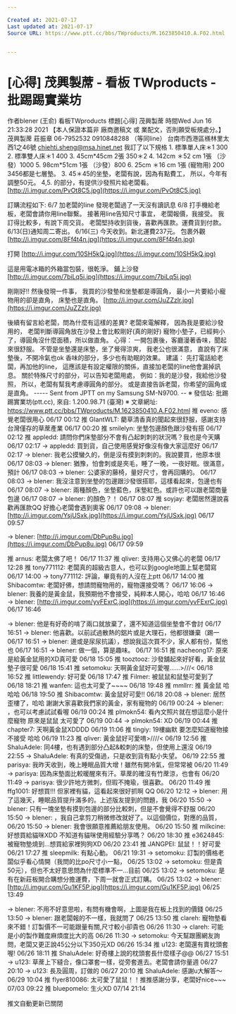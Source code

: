 ```yaml
---

Created at: 2021-07-17
Last updated at: 2021-07-17
Source URL: https://www.ptt.cc/bbs/TWproducts/M.1623850410.A.F02.html


---
```


# [心得] 茂興製蓆 - 看板 TWproducts - 批踢踢實業坊


作者blener (王俞)
看板TWproducts
標題\[心得\] 茂興製蓆
時間Wed Jun 16 21:33:28 2021
【本人保證本篇非 廠商邀稿文 或 業配文，否則願受板規處分。】 茂興製蓆 莊振章 06-7952532 0910848288 （等同line） 台南市西港區檨林里太西1之46號 chiehti.sheng@msa.hinet.net 我訂了以下規格 1. 標準單人床＊1 300 2. 標準雙人床＊1 400 3. 45cm\*45cm 2張 350＊2 4. 142cm ＊52 cm 1張 （沙發）1000 5. 98cm\*51cm 1張 （沙發）800 6. 25cm ＊16 cm 1張 (寵物用) 200 3456都是七層墊。 3. 45＊45的坐墊，老闆有說，因為有點費工， 所以，今年有調整50元。 4,5. 的部分，有提供沙發照片給老闆看。 [http://i.imgur.com/PvOt8C5.jpg](https://i.imgur.com/PvOt8C5.jpg)

訂購流程如下: 6/7 加老闆的line 發現老闆過了一天沒有讀訊息 6/8 打手機給老板，老闆會請你用line聯繫。 接著用line告知尺寸事宜， 老闆報價，我接受。 我訂得比較多，有說下周交貨。 老闆堅持收到貨後，喜歡再匯款。運費貨到付款。 6/13(日)通知周二寄出。 6/16(三) 今天收到。新北運費237元。 包裹外觀 [http://i.imgur.com/8Ff4t4n.jpg](https://i.imgur.com/8Ff4t4n.jpg)

打開 [http://i.imgur.com/10SH5kQ.jpg](https://i.imgur.com/10SH5kQ.jpg)

這是用電冰箱的外箱當包裝，很乾淨。 鋪上沙發 [http://i.imgur.com/7biLq5i.jpg](https://i.imgur.com/7biLq5i.jpg)

剛剛好!! 然後發現一件事， 我買的沙發墊和坐墊都是導圓角， 最小一片要給小寵物用的卻是直角， 床墊也是直角。 [http://i.imgur.com/JuZZzlr.jpg](https://i.imgur.com/JuZZzlr.jpg)

後續有留言給老闆，問為什麼有這樣的差異? 老闆來電解釋， 因為我是要給沙發用的， 老闆判斷導圓角放在沙發上會比較剛好(真的剛好) 寵物小墊子，已經夠小了，導圓角沒什麼面積，所以做直角。 心得： 一開包裹後，客廳漫著香味，聞起來很舒服。 不管是坐墊還是床墊，坐了覺得涼爽， 我老公也很滿意， 直說有了床墊後，不開冷氣也ok 香味的部分，多少也有助眠的效果。 建議： 先打電話給老闆，再加他的line， 這應該是有設定權限的關係，直接加老闆的line他會漏掉訊息。 關於特殊尺寸的部分，可以告知老闆用處， 例如：我的是沙發，我給他沙發照， 所以，老闆有幫我考慮導圓角的部分。 或是直接告訴老闆，你希望的圓角或是直角。 ----- Sent from JPTT on my Samsung SM-N9700. -- ※ 發信站: 批踢踢實業坊(ptt.cc), 來自: 1.200.98.71 (臺灣) ※ 文章網址: <https://www.ptt.cc/bbs/TWproducts/M.1623850410.A.F02.html>
推 eveno: 感覺老闆很用心 06/17 00:12
推 GIantWLT: 藺草清香真的聞起來很舒服，感謝支持台灣僅存的草蓆產業 06/17 00:20
推 smilelyn: 坐墊包邊顏色跟沙發有搭 06/17 02:12
推 appledd: 請問你們床墊部分不會有凸起刺刺的狀況嗎？我也是今天購 06/17 02:17
→ appledd: 買到貨，自己使用感覺好像沒有像大家這麼好 06/17 02:17
→ blener: 我老公摸蠻久的，倒是沒有摸到刺刺的。我說要買，他原本很 06/17 08:03
→ blener: 猶豫，怕會刺或是夾毛，睡了一晚，一夜好眠。很滿意，預計 06/17 08:03
→ blener: 公婆家的藤椅，量好尺寸，會再回購的。 06/17 08:03
→ blener: 我沒注意到坐墊的包邊跟沙發很搭耶，這樣看起來，包邊也有 06/17 08:07
→ blener: 兩種顏色，坐墊藍色，床墊紅色。或許也可以跟老闆商量包邊 06/17 08:07
→ blener: 的顏色？！ 06/17 08:07
推 soyjay: 老闆居然還說喜歡再匯款QQ 好擔心老闆會遇到奧客 06/17 09:08
→ blener: [http://i.imgur.com/YsjUSxk.jpg](https://i.imgur.com/YsjUSxk.jpg) 06/17 09:57

→ blener: [http://i.imgur.com/DbPup8u.jpg](https://i.imgur.com/DbPup8u.jpg) 06/17 09:59

推 arnus: 老闆太佛了吧！ 06/17 11:37
推 qliver: 支持用心又佛心的老闆 06/17 12:28
推 tony771112: 老闆真的超級古意人，也可以到google地圖上幫老闆寫 06/17 14:00
→ tony771112: 評論，畢竟有的人沒在上ptt 06/17 14:00
推 Shibacomtw: 老闆好佛，想請問寵物用的，寵物還接受嗎？ 06/17 16:06
→ blener: 我養的是黃金鼠，我預期他不會接受，純粹本人開心，哈哈 06/17 16:46
→ blener: [http://i.imgur.com/yvFExrC.jpg](https://i.imgur.com/yvFExrC.jpg) 06/17 16:46

→ blener: 他是有好奇的啃了兩口就放棄了，還不知道這個坐墊會不會討 06/17 16:51
→ blener: 他喜歡。以前試過散熱的鋁片或是大理石，他都很嫌棄（踢一 06/17 16:51
→ blener: 邊或是尿尿抗議），想說我這次買不少，家人都有份，幫他也 06/17 16:51
→ blener: 做一個，算是趣味。 06/17 16:51
推 nacheong17: 原來是給黃金鼠用的XD真可愛 06/18 15:05
推 tooztooz: 沙發舖起來好好看，黃金鼠墊子很可愛 06/18 15:41
推 setomoku: 天啊黃金鼠好可愛喔……>///< 06/18 16:52
推 littlewendy: 好可愛 06/18 17:47
推 Filmer: 被鼠鼠和鼠墊可愛到了 06/18 18:21
推 wanfen: 這也太可愛了~~~~ 06/18 19:48
推 mmllrr: 推 黃金鼠 哈哈哈 06/18 19:50
推 Shibacomtw: 黃金鼠好可愛!! 06/18 20:08
→ blener: 居然歪樓了，哈哈 謝謝大家喜歡我們家的黃金，家有寵物的 06/19 00:24
→ blener: ，也可以考慮試試看喔 06/19 00:24
推 plmokn54: 看內文照片就在想這麼小是什麼寵物 原來是鼠鼠 太可愛了 06/19 00:44
→ plmokn54: XD 06/19 00:44
推 chapter7: 天啊黃金鼠XDDDD 06/19 11:06
推 tingiy: 19樓幽默 要怎麼知道寵物接不接受 哈哈 06/19 11:23
推 qliver: 黃金鼠好可愛唷>////< 06/19 12:56
推 ShaluAdele: 同4樓，也有遇到部分凸起&較刺的床墊，但使用上還沒 06/19 22:55
→ ShaluAdele: 有真的受傷過，只是收到貨有點小失望。 06/19 22:55
推 parisya: 我昨天收到，晚上睡眠品質大增！雖然有開冷氣，但常常被 06/20 11:49
→ parisya: 因為床墊面比較暖醒來有汗。草蓆的確沒有竹蓆涼，也會有 06/20 11:49
→ parisya: 很少許地方微刺，但瑕不掩瑜，很喜歡。 06/20 11:49
推 ffg1001: 好想買!!! 但家裡有貓，這看起來很好抓啊 QQ 06/20 12:12
→ blener: 用了這幾天，睡眠品質提升滿多的。上述版友提到的問題，我 06/20 15:50
→ blener: 只有一塊坐墊有摸到包邊的部分比較刺，但是不會覺得不舒服 06/20 15:50
→ blener: ，我自己拿剪刀稍微修改就好了。以這個價位，對應的品質， 06/20 15:50
→ blener: 我會很願意推薦給朋友使用。 06/20 15:50
推 milkcine: 好想買給貓咪XDD 不知道有貓咪使用經驗分享嗎？ 06/20 18:30
推 e3624845: 被寵物墊燒到…想買給家裡狗狗XD 06/20 23:41
推 JANGPEI: 鼠鼠！！好可愛 06/21 17:27
推 sleepmilk: 有點心動。 06/21 19:31
→ setomoku: 訂製的價格老闆似乎看心情開（我問的比po尺寸小一點， 06/25 13:02
→ setomoku: 但是貴50元），但也不太好意思問為什麼標準不一…目前 06/25 13:02
→ setomoku: 是有在新莊板開合購想分擔運費，下周一就會正式訂購。 06/25 13:02
→ blener: [http://i.imgur.com/Gu1KF5P.jpg](https://i.imgur.com/Gu1KF5P.jpg) 06/25 13:49

→ blener: 不用不好意思啦，有問有機會啊，上圖是我在板上找到的價錢 06/25 13:50
→ blener: 跟老闆報的不一樣，我就問了 06/25 13:50
推 clareh: 寵物墊看來不錯！訂製價不一可能跟量有關,尺寸較小卻貴也 06/26 11:30
→ clareh: 可能是小的製作難度麻煩度比大的高 06/26 11:30
→ setomoku: 今天幫跟團網友詢問，老闆又更正說45公分以下350元XD 06/26 15:34
推 u123: 老闆還有賣枕頭套喔! 06/26 18:11
推 ShaluAdele: 好奇樓上說的枕頭套長什麼樣子@@ 06/27 15:51
→ u123: 草蓆上下縫合，像口罩套一樣，從旁套進去。老闆會請你量週 06/27 20:10
→ u123: 長及圓周，訂做的 06/27 20:10
推 ShaluAdele: 感謝u大解答～ 06/29 10:04
推 flyer810086: 太可愛了鼠鼠！！推推感謝分享，老闆好nice~~~ 07/03 09:22
推 bluepomelo: 生火XD 07/14 21:14

推文自動更新已關閉

